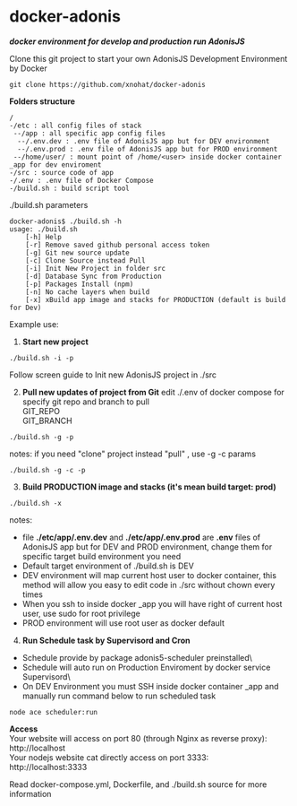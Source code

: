 # docker-adonis
***docker environment for develop and production run AdonisJS***

Clone this git project to start your own AdonisJS Development Environment by Docker
```
git clone https://github.com/xnohat/docker-adonis
```

**Folders structure**
```
/
-/etc : all config files of stack
 --/app : all specific app config files
  --/.env.dev : .env file of AdonisJS app but for DEV environment
  --/.env.prod : .env file of AdonisJS app but for PROD environment
 --/home/user/ : mount point of /home/<user> inside docker container _app for dev enviroment
-/src : source code of app
-/.env : .env file of Docker Compose
-/build.sh : build script tool
```

./build.sh parameters
```
docker-adonis$ ./build.sh -h
usage: ./build.sh
    [-h] Help
    [-r] Remove saved github personal access token
    [-g] Git new source update
    [-c] Clone Source instead Pull
    [-i] Init New Project in folder src
    [-d] Database Sync from Production
    [-p] Packages Install (npm)
    [-n] No cache layers when build
    [-x] xBuild app image and stacks for PRODUCTION (default is build for Dev)
```

Example use:

1. **Start new project**
```
./build.sh -i -p
```
Follow screen guide to Init new AdonisJS project in ./src

2. **Pull new updates of project from Git**
edit ./.env of docker compose for specify git repo and branch to pull\
GIT_REPO\
GIT_BRANCH
```
./build.sh -g -p
```
notes: if you need "clone" project instead "pull" , use -g -c params
```
./build.sh -g -c -p
```

3. **Build PRODUCTION image and stacks (it's mean build target: prod)**
```
./build.sh -x
```
notes: 
- file **./etc/app/.env.dev** and **./etc/app/.env.prod** are **.env** files of AdonisJS app but for DEV and PROD environment, change them for specific target build environment you need
- Default target environment of ./build.sh is DEV
- DEV environment will map current host user to docker container, this method will allow you easy to edit code in ./src without chown every times
- When you ssh to inside docker _app you will have right of current host user, use sudo for root privilege
- PROD environment will use root user as docker default

4. **Run Schedule task by Supervisord and Cron**
- Schedule provide by package adonis5-scheduler preinstalled\
- Schedule will auto run on Production Enviroment by docker service Supervisord\
- On DEV Environment you must SSH inside docker container _app and manually run command below to run scheduled task
```
node ace scheduler:run
```

**Access**\
Your website will access on port 80 (through Nginx as reverse proxy):\
http://localhost \
Your nodejs website cat directly access on port 3333:\
http://localhost:3333 

Read docker-compose.yml, Dockerfile, and ./build.sh source for more information
